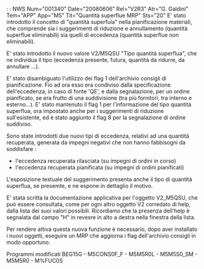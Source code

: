  :  : NWS Num="001340" Date="20080606" Rel="V2R3" Atr="G. Galdini" Tem="APP" App="M5" Tit="Quantità superflue MRP" Sts="20"
E' stato introdotto il concetto di "quantità superfula" nella pianificazione materiali, che comprende sia i suggerimenti di riduzione e annullamento (quantità superflue eliminabili) sia quelli
di eccedenza (quantità superflue non eliminabili).

E' stato introdotto il nuovo valore V2/M5QSU "Tipo quantità superflua", che ne individua il tipo (eccedenza presente, futura, quantità da ridurre, da annullare ...).

E' stato disambiguato l'utilizzo dei flag 1 dell'archivio consigli di pianificazione.
Fio ad ora esso era condiviso dalla specificazione dell'eccedenza, in caso di fonte 'QE', e dalla segnalazione, per un ordine pianificato, se era frutto di una suddivisione (tra più fornitori, tra
interno e esterno...).
E' stato mantenuto il flag 1 per l'informazione del tipo quantità superflua, ora impostato anche per i suggerimenti di riduzione sull'esistente, ed è stato aggiunto il flag 8 per la segnalazione di
ordine suddiviso.

Sono state introdotti due nuovi tipi di eccedenza, relativi ad una quantità recuperata, generata da
impegni negativi che non hanno fabbisogni da soddisfare : 
- l'eccedenza recuperata rilasciata (su impegni di ordini in corso)
- l'eccedenza recuperata pianificata (su impegni di ordini pianificati)

L'esposizione testuale del suggerimento presenta anche il tipo di quantità superflua, se presemte,
e ne espone in dettaglio il motivo.

E' stata scritta la documentazione applicativa per l'oggetto V2_M5QSU, che può essere consultata, come per ogni altro oggetto V2 corredato di help, dalla lista dei suoi valori possibili. Ricordiamo
che la presenza dell'help è segnalata dal campo "H" in revesre in alto a destra nella finestra della
lista.

Per rendere attiva questa nuova funzione è necessario, dopo aver installato i nuovi oggetti, eseguire un MRP che aggiorna i flag dell'archivio consigli in modo opportuno.

Programmi modificati
B£G15G - M5CONS0F_F - M5M5R0L - M5M5S0_SM - M5M5R0 - M%FUC0S
